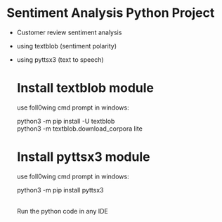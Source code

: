 # Sentiment Analysis Python Project
* Customer review sentiment analysis
* using textblob (sentiment polarity)
* using pyttsx3 (text to speech)

  # Install textblob module

  use foll0wing cmd prompt in windows:
  
  python3 -m pip install -U textblob  
  python3 -m textblob.download_corpora lite

  # Install pyttsx3 module

  use foll0wing cmd prompt in windows:
  
  python3 -m pip install pyttsx3



  <br>Run the python code in any IDE

  

  
  
